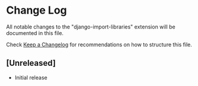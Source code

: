 # Change Log

All notable changes to the "django-import-libraries" extension will be documented in this file.

Check [Keep a Changelog](http://keepachangelog.com/) for recommendations on how to structure this file.

## [Unreleased]

- Initial release